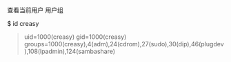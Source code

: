 查看当前用户 用户组

$ id creasy

> uid=1000\(creasy\) gid=1000\(creasy\) groups=1000\(creasy\),4\(adm\),24\(cdrom\),27\(sudo\),30\(dip\),46\(plugdev\),108\(lpadmin\),124\(sambashare\)



